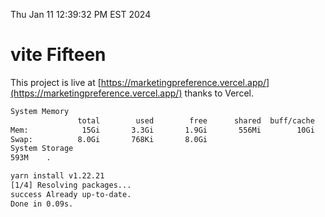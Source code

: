 Thu Jan 11 12:39:32 PM EST 2024

# vite Fifteen


This project is live at [https://marketingpreference.vercel.app/](https://marketingpreference.vercel.app/) thanks to Vercel.

```bash
System Memory
               total        used        free      shared  buff/cache   available
Mem:            15Gi       3.3Gi       1.9Gi       556Mi        10Gi        11Gi
Swap:          8.0Gi       768Ki       8.0Gi
System Storage
593M	.
```
```bash
yarn install v1.22.21
[1/4] Resolving packages...
success Already up-to-date.
Done in 0.09s.
```
